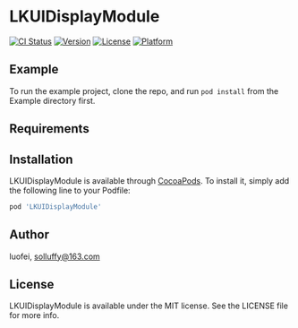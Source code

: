 # LKUIDisplayModule

[![CI Status](https://img.shields.io/travis/luofei/LKUIDisplayModule.svg?style=flat)](https://travis-ci.org/luofei/LKUIDisplayModule)
[![Version](https://img.shields.io/cocoapods/v/LKUIDisplayModule.svg?style=flat)](https://cocoapods.org/pods/LKUIDisplayModule)
[![License](https://img.shields.io/cocoapods/l/LKUIDisplayModule.svg?style=flat)](https://cocoapods.org/pods/LKUIDisplayModule)
[![Platform](https://img.shields.io/cocoapods/p/LKUIDisplayModule.svg?style=flat)](https://cocoapods.org/pods/LKUIDisplayModule)

## Example

To run the example project, clone the repo, and run `pod install` from the Example directory first.

## Requirements

## Installation

LKUIDisplayModule is available through [CocoaPods](https://cocoapods.org). To install
it, simply add the following line to your Podfile:

```ruby
pod 'LKUIDisplayModule'
```

## Author

luofei, solluffy@163.com

## License

LKUIDisplayModule is available under the MIT license. See the LICENSE file for more info.
